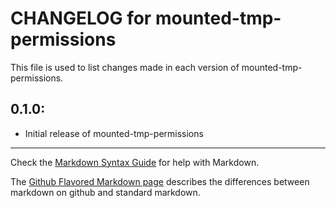 # CHANGELOG for mounted-tmp-permissions

This file is used to list changes made in each version of mounted-tmp-permissions.

## 0.1.0:

* Initial release of mounted-tmp-permissions

- - -
Check the [Markdown Syntax Guide](http://daringfireball.net/projects/markdown/syntax) for help with Markdown.

The [Github Flavored Markdown page](http://github.github.com/github-flavored-markdown/) describes the differences between markdown on github and standard markdown.
